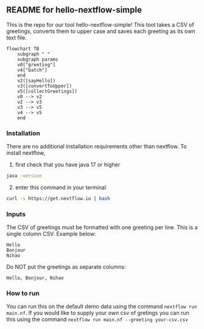 ## README for hello-nextflow-simple

This is the repo for our tool hello-nextflow-simple! This tool takes a CSV of greetings, converts them to upper case and saves each greeting as its own text file.

```mermaid
flowchart TB
    subgraph " "
    subgraph params
    v0["greeting"]
    v4["batch"]
    end
    v2([sayHello])
    v3([convertToUpper])
    v5([collectGreetings])
    v0 --> v2
    v2 --> v3
    v3 --> v5
    v4 --> v5
    end
```

### Installation

There are no additional installation requirements other than nextflow. To install nextflow, 

1. first check that you have java 17 or higher

```bash
java -version
```

2. enter this command in your terminal

```bash
curl -s https://get.nextflow.io | bash
```

### Inputs

The CSV of greetings must be formatted with one greeting per line. This is a single column CSV. Example below:

```
Hello
Bonjour
Nihao
```

Do NOT put the greetings as separate columns:

```
Hello, Bonjour, Nihao
```

### How to run

You can run this on the default demo data using the command `nextflow run main.nf`. If you would like to supply your own csv of gretings you can run this using the command `nextflow run main.nf --greeting your-csv.csv`
